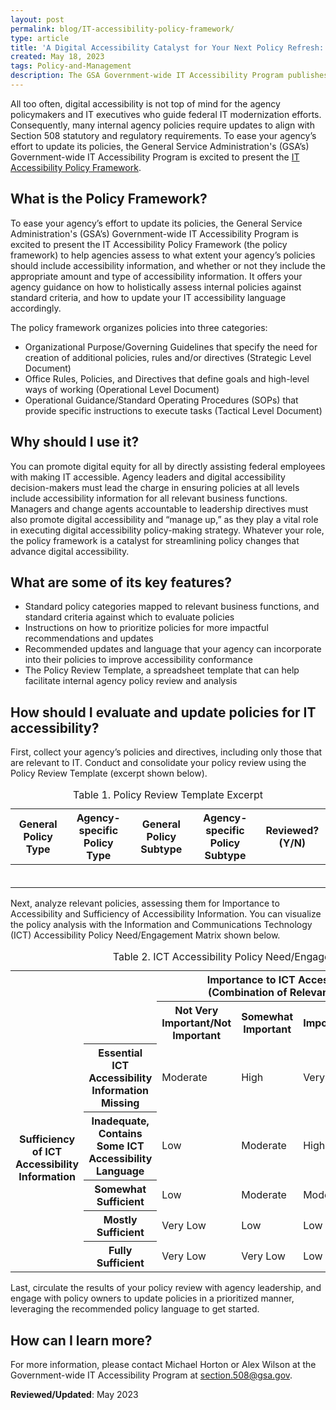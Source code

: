 ```yaml
---
layout: post
permalink: blog/IT-accessibility-policy-framework/
type: article
title: 'A Digital Accessibility Catalyst for Your Next Policy Refresh: Introducing The IT Accessibility Policy Framework'
created: May 18, 2023
tags: Policy-and-Management
description: The GSA Government-wide IT Accessibility Program publishes the IT Accessibility Policy Framework; guidance on how to ensure your policies include the correct accessibility information. The Framework allows IT accessibility professionals to assess agency policies for thier importance to IT Accessibility and the sufficiency of IT accessibility information. Combined, these two factors provide users with the ability to prioritize which documents they should remediate and in which order.
---
```


All too often, digital accessibility is not top of mind for the agency policymakers and IT executives who guide federal IT modernization efforts. Consequently, many internal agency policies require updates to align with Section 508 statutory and regulatory requirements. To ease your agency’s effort to update its policies, the General Service Administration's (GSA’s) Government-wide IT Accessibility Program is excited to present the [IT Accessibility Policy Framework](https://www.section508.gov/manage/policy-framework/introduction/).

## What is the Policy Framework?
To ease your agency’s effort to update its policies, the General Service Administration's (GSA’s) Government-wide IT Accessibility Program is excited to present the IT Accessibility Policy Framework (the policy framework) to help agencies assess to what extent your agency’s policies should include accessibility information, and whether or not they include the appropriate amount and type of accessibility information. It offers your agency guidance on how to holistically assess internal policies against standard criteria, and how to update your IT accessibility language accordingly.

The policy framework organizes policies into three categories:
* Organizational Purpose/Governing Guidelines that specify the need for creation of additional policies, rules and/or directives (Strategic Level Document)
* Office Rules, Policies, and Directives that define goals and high-level ways of working (Operational Level Document)
* Operational Guidance/Standard Operating Procedures (SOPs) that provide specific instructions to execute tasks (Tactical Level Document)

## Why should I use it?
You can promote digital equity for all by directly assisting federal employees with making IT accessible. Agency leaders and digital accessibility decision-makers must lead the charge in ensuring policies at all levels include accessibility information for all relevant business functions. Managers and change agents accountable to leadership directives must also promote digital accessibility and “manage up,” as they play a vital role in executing digital accessibility policy-making strategy. Whatever your role, the policy framework is a catalyst for streamlining policy changes that advance digital accessibility.

## What are some of its key features?
* Standard policy categories mapped to relevant business functions, and standard criteria against which to evaluate policies
* Instructions on how to prioritize policies for more impactful recommendations and updates
* Recommended updates and language that your agency can incorporate into their policies to improve accessibility conformance
* The Policy Review Template, a spreadsheet template that can help facilitate internal agency policy review and analysis

## How should I evaluate and update policies for IT accessibility?
First, collect your agency’s policies and directives, including only those that are relevant to IT. Conduct and consolidate your policy review using the Policy Review Template (excerpt shown below).

<table class="usa-table"> 
    <caption>
        Table 1. Policy Review Template Excerpt
    </caption>
    <thead class="">
        <tr>
            <th scope="col">General Policy Type</th>
            <th scope="col">Agency-specific Policy Type</th>
            <th scope="col">General Policy Subtype</th>
            <th scope="col">Agency-specific Policy Subtype</th>
            <th scope="col">Reviewed? (Y/N)</th>
        </tr>
    </thead>
    <tbody>
    <tr>
        <td></td>
        <td></td>
        <td></td>
        <td></td>
        <td></td>
    </tr>
    <tr>
        <td></td>
        <td></td>
        <td></td>
        <td></td>
        <td></td>
    </tr>
    <tr>
        <td></td>
        <td></td>
        <td></td>
        <td></td>
        <td></td>
    </tr>
    <tr>
        <td></td>
        <td></td>
        <td></td>
        <td></td>
        <td></td>
    </tr>
    <tr>
        <td></td>
        <td></td>
        <td></td>
        <td></td>
        <td></td>
    </tr>
    <tr>
        <td></td>
        <td></td>
        <td></td>
        <td></td>
        <td></td>
    </tr>
    </tbody>
</table>

Next, analyze relevant policies, assessing them for Importance to Accessibility and Sufficiency of Accessibility Information. You can visualize the policy analysis with the Information and Communications Technology (ICT) Accessibility Policy Need/Engagement Matrix shown below.

<div class="table-it">
    <div class="column-table">
        <table id="table2-it">
            <caption>Table 2. ICT Accessibility Policy Need/Engagement Matrix
            </caption>
            <tr>
                <tr>
                    <td colspan="2" rowspan="2" style= "width:15%;border:none;opacity:0;">Blank matrix origin</td>
                    <th scope="col" colspan="5" style= "width:85%;border:none;" id="imICT">Importance to ICT Accessibility Considerations<br>(Combination of Relevance and Level of Detail)</th>
                </tr>
                <tr>
                    <th scope="col" id="notIm" headers="imICT" >Not Very Important/Not Important</th>
                    <th scope="col" id="sIm" headers="imICT">Somewhat Important</th>
                    <th scope="col" id="im" headers="imICT">Important</th>
                    <th scope="col" id="hIm" headers="imICT">High Importance</th>
                    <th scope="col" id="vhIm" headers="imICT">Very High Importance</th>
                </tr>
            </tr>
            <tr>
                <th scope="row" rowspan="5" colspan="1" style= "height:100%;border:none;object-fit: contain;" id="sICT">Sufficiency of ICT Accessibility Information</th>
                <th scope="row" id="eICT" headers="sICT">Essential ICT Accessibility Information Missing</th>
                <td headers="eICT notIm imICT sICT" class="m">Moderate</td>
                <td headers="eICT sIm imICT sICT" class="h">High</td>
                <td headers="eICT im imICT sICT" class="vh">Very High</td>
                <td headers="eICT hIm imICT sICT" class="c">Critical</td>
                <td headers="eICT vhIm imICT sICT" class="c">Critical</td>
            </tr>
            <tr>
                <th scope="row" id="iICT" headers="sICT">Inadequate, Contains Some ICT Accessibility Language</th>
                <td headers="iICT notIm imICT sICT" class="l">Low</td>
                <td headers="iICT sIm imICT sICT" class="m">Moderate</td>
                <td headers="iICT im imICT sICT" class="h">High</td>
                <td headers="iICT hIm imICT sICT" class="vh">Very High</td>
                <td headers="iICT vhIm imICT sICT" class="c">Critical</td>
            </tr>
            <tr>
                <th scope="row" id="SS" headers="sICT">Somewhat Sufficient</th>
                <td headers="SS notIm imICT sICT" class="l">Low</td>
                <td headers="SS sIm imICT sICT" class="m">Moderate</td>
                <td headers="SS im imICT sICT" class="m">Moderate</td>
                <td headers="SS hIm imICT sICT" class="h">High</td>
                <td headers="SS vhIm imICT sICT" class="vh">Very High</td>
            </tr>
            <tr>
                <th scope="row" id="MS" headers="sICT">Mostly Sufficient</th>
                <td headers="MS notIm imICT sICT" class="vl">Very Low</td>
                <td headers="MS sIm imICT sICT" class="l">Low</td>
                <td headers="MS im imICT sICT" class="l">Low</td>
                <td headers="MS hIm imICT sICT" class="m">Moderate</td>
                <td headers="MS vhIm imICT sICT" class="m">Moderate</td>
            </tr>
            <tr>
                <th scope="row" id="FS" headers="sICT">Fully Sufficient</th>
                <td headers="FS notIm imICT sICT" class="vl">Very Low</td>
                <td headers="FS sIm imICT sICT" class="vl">Very Low</td>
                <td headers="FS im imICT sICT" class="l">Low</td>
                <td headers="FS hIm imICT sICT" class="l">Low</td>
                <td headers="FS vhIm imICT sICT" class="m">Moderate</td>
            </tr>
        </table>
    </div>
</div>

Last, circulate the results of your policy review with agency leadership, and engage with policy owners to update policies in a prioritized manner, leveraging the recommended policy language to get started.

## How can I learn more?
For more information, please contact Michael Horton or Alex Wilson at the Government-wide IT Accessibility Program at <a href="mailto:section.508@gsa.gov" class="mailto">section.508@gsa.gov<span class="mailto" aria-label="(link sends e-mail)"></span></a>.


 

**Reviewed/Updated**: May 2023